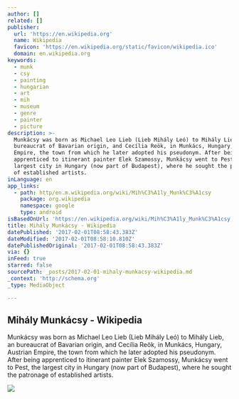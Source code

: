 ```yaml
---
author: []
related: []
publisher:
  url: 'https://en.wikipedia.org'
  name: Wikipedia
  favicon: 'https://en.wikipedia.org/static/favicon/wikipedia.ico'
  domain: en.wikipedia.org
keywords:
  - munk
  - csy
  - painting
  - hungarian
  - art
  - mih
  - museum
  - genre
  - painter
  - picture
description: >-
  Munkácsy was born as Michael Leo Lieb (Lieb Mihály Leó) to Mihály Lieb, an
  bureaucrat of Bavarian origin, and Cecília Reök, in Munkács, Hungary, Austrian
  Empire, the town from which he later adopted his pseudonym. After being
  apprenticed to itinerant painter Elek Szamossy, Munkácsy went to Pest, the
  largest city in Hungary (now part of Budapest), where he sought the patronage
  of established artists.
inLanguage: en
app_links:
  - path: http/en.m.wikipedia.org/wiki/Mih%C3%A1ly_Munk%C3%A1csy
    package: org.wikipedia
    namespace: google
    type: android
isBasedOnUrl: 'https://en.wikipedia.org/wiki/Mih%C3%A1ly_Munk%C3%A1csy'
title: Mihály Munkácsy - Wikipedia
datePublished: '2017-02-01T08:58:43.383Z'
dateModified: '2017-02-01T08:58:10.810Z'
datePublishedOriginal: '2017-02-01T08:58:43.383Z'
via: {}
inFeed: true
starred: false
sourcePath: _posts/2017-02-01-mihaly-munkacsy-wikipedia.md
_context: 'http://schema.org'
_type: MediaObject

---
```

<article style=""><h1>Mihály Munkácsy - Wikipedia</h1><p>Munkácsy was born as Michael Leo Lieb (Lieb Mihály Leó) to Mihály Lieb, an bureaucrat of Bavarian origin, and Cecília Reök, in Munkács, Hungary, Austrian Empire, the town from which he later adopted his pseudonym. After being apprenticed to itinerant painter Elek Szamossy, Munkácsy went to Pest, the largest city in Hungary (now part of Budapest), where he sought the patronage of established artists.</p><img src="https://upload.wikimedia.org/wikipedia/commons/thumb/2/21/Munk%C3%A1csy-%C3%B6narck%C3%A9p-1881.jpg/220px-Munk%C3%A1csy-%C3%B6narck%C3%A9p-1881.jpg" /></article>